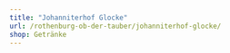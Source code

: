 ```yaml
---
title: "Johanniterhof Glocke"
url: /rothenburg-ob-der-tauber/johanniterhof-glocke/
shop: Getränke
---
```

